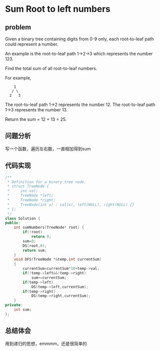 # Sum Root to left numbers
## problem
Given a binary tree containing digits from 0-9 only, each root-to-leaf path could represent a number.

An example is the root-to-leaf path 1->2->3 which represents the number 123.

Find the total sum of all root-to-leaf numbers.

For example,
```
    1
   / \
  2   3
```
The root-to-leaf path 1->2 represents the number 12.
The root-to-leaf path 1->3 represents the number 13.

Return the sum = 12 + 13 = 25. 
## 问题分析
写一个函数，遍历左右数，一直相加得到sum
## 代码实现
```C++
/**
 * Definition for a binary tree node.
 * struct TreeNode {
 *     int val;
 *     TreeNode *left;
 *     TreeNode *right;
 *     TreeNode(int x) : val(x), left(NULL), right(NULL) {}
 * };
 */
class Solution {
public:
    int sumNumbers(TreeNode* root) {
        if(!root)
            return 0;
        sum=0;
        DS(root,0);
        return sum;
    }
    void DFS(TreeNode *&temp,int currentSum)
    {
        currentSum=currentSum*10+temp->val;
        if(!temp->left&&!temp->right)
            sum+=currentSum;
        if(temp->left)
            DS(temp->left,currentSum);
        if(temp->right)
            DS(temp->right,currentSum);
    }
private:
    int sum;
};
```
## 总结体会
用到递归的思想，emmmm，还是很简单的

